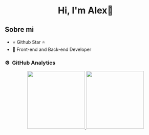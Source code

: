 <div align="center">
  <h1 align="center">Hi, I'm Alex👋</h1>
</div>

## Sobre mi

- ⭐ Github Star ⭐ 
- 📲 Front-end and Back-end Developer

### ⚙️ &nbsp;GitHub Analytics

<p align="center">
<a href="https://github.com/AlexCaceress">
  <img height="180em" src="https://github-readme-stats-eight-theta.vercel.app/api?username=AlexCaceress&show_icons=true&theme=algolia&include_all_commits=true&count_private=true"/>
  <img height="180em" src="https://github-readme-stats-eight-theta.vercel.app/api/top-langs/?username=AlexCaceress&layout=compact&langs_count=8&theme=algolia"/>
</a>
</p>
